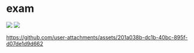 # exam

<img src ="https://github.com/user-attachments/assets/bad63b18-b3ff-4900-bf38-879ca76d9c0e">
<img src = "https://github.com/user-attachments/assets/83aeb739-c4d7-4734-9cd2-5c754cc59d6c">


https://github.com/user-attachments/assets/201a038b-dc1b-40bc-895f-d07de1d9d662

